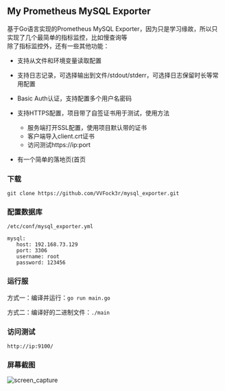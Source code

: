 ## My Prometheus MySQL Exporter
基于Go语言实现的Prometheus MySQL Exporter，因为只是学习缘故，所以只实现了几个最简单的指标监控，比如慢查询等  
除了指标监控外，还有一些其他功能：
* 支持从文件和环境变量读取配置
* 支持日志记录，可选择输出到文件/stdout/stderr，可选择日志保留时长等常用配置
* Basic Auth认证，支持配置多个用户名密码
* 支持HTTPS配置，项目带了自签证书用于测试，使用方法
  * 服务端打开SSL配置，使用项目默认带的证书
  * 客户端导入client.crt证书
  * 访问测试https://ip:port

* 有一个简单的落地页(首页

### 下载
`git clone https://github.com/VVFock3r/mysql_exporter.git`

### 配置数据库
`/etc/conf/mysql_exporter.yml`  

```
mysql:  
   host: 192.168.73.129  
   port: 3306
   username: root
   password: 123456
```
### 运行服
方式一：编译并运行：`go run main.go`

方式二：编译好的二进制文件：`./main`



### 访问测试
`http://ip:9100/`

### 屏幕截图

![screen_capture](https://raw.github.com/VVFock3r/mysql_exporte/docs/screen_capture.png)

